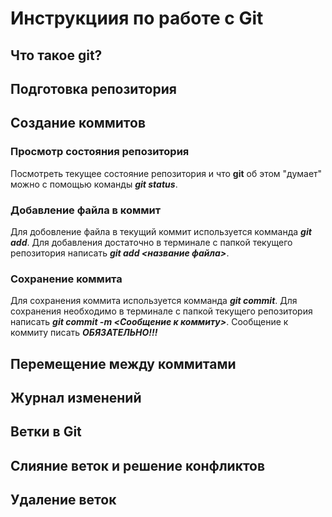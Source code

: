 # Инструкциия по работе с Git

## Что такое git?

## Подготовка репозитория

## Создание коммитов

### Просмотр состояния репозитория 
Посмотреть текущее состояние репозитория и что **git** об этом "думает" можно с помощью команды **_git status_**.

### Добавление файла в коммит
Для добовление файла в текущий коммит используется комманда **_git add_**. Для добавления достаточно в терминале с папкой текущего репозитория написать **_git add <название файла>_**.

### Сохранение коммита
Для сохранения коммита используется комманда **_git commit_**. Для сохранения необходимо в терминале с папкой текущего репозитория написать **_git commit -m <Сообщение к коммиту>_**. Сообщение к коммиту писать _**ОБЯЗАТЕЛЬНО!!!**_

## Перемещение между коммитами

## Журнал изменений

## Ветки в Git

## Слияние веток и решение конфликтов

## Удаление веток